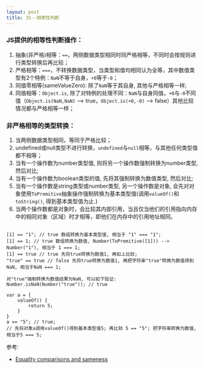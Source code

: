 ```yaml
---
layout: post
title: JS--相等性判断
---
```


### JS提供的相等性判断操作：
1. 抽象(非严格)相等：`==`，两侧数据类型相同时同严格相等，不同时会按规则进行类型转换后再比较；
2. 严格相等：`===`，不转换数据类型，当类型和值均相同认为全等，其中数值类型有2个特例：`NaN`不等于自身，`+0`等于`-0`；
3. 同值零相等(sameValueZero): 除了`NaN`等于其自身, 其他与严格相等一样;
4. 同值相等：`Object.is`, 除了对特例的处理不同：`NaN`与自身同值，`+0`与`-0`不同值（`Object.is(NaN,NaN)` --> true，`Object.is(+0,-0)` --> false）其他比较情况都与严格相等一样；

### 非严格相等的类型转换：
1. 当两侧数据类型相同，等同于严格比较；
2. undefined或null类型不进行转换，`undefined`与`null`相等，与其他任何类型值都不相等；
3. 当有一个操作数为number类型值, 则将另一个操作数强制转换为number类型, 然后对比;
4. 当有一个操作数为boolean类型的值, 先将其强制转换为数值类型, 然后对比;
5. 当有一个操作数是string类型或number类型, 另一个操作数是对象, 会先对对象使用`ToPremitive`抽象操作强制转换为基本类型值(调用`valueOf()`和`toString()`, 得到基本类型值为止.)
6. 当两个操作数都是对象时，会比较其内部引用，当且仅当他们的引用指向内存中的相同对象（区域）时才相等，即他们在内存中的引用地址相同。

```

[1] == "1"; // true 数组转换为基本类型值, 相当于 "1" === "1";
[1] == 1; // true 数组转换为数值, Number(ToPremitive([1])) --> Number("1"), 相当于 1 === 1;
[1] == true // true 先将true转换为数值1, 再如上比较;
"true" == true // false 先将true转换为数值1, 再把字符串"true"转换为数值得到NaN, 相当于NaN === 1;

对"true"强制转换为数值结果为NaN, 可以如下验证:
Number.isNaN(Number("true")); // true

var a = {
    valueOf() {
        return 5;
    }
}
a == "5"; // true;
// 先将对象a调用valueOf()得到基本类型值5; 再比较 5 == "5"; 把字符串转换为数值, 相当于5 === 5;

```

参考:
+ [Equality comparisons and sameness
](https://developer.mozilla.org/en-US/docs/Web/JavaScript/Equality_comparisons_and_sameness#Same-value-zero_equality)